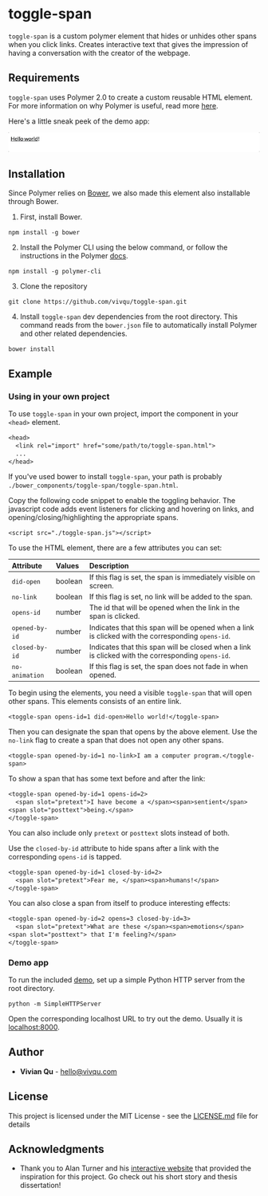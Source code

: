 # toggle-span

`toggle-span` is a custom polymer element that hides or unhides other spans when you click links. Creates interactive
text that gives the impression of having a conversation with the creator of the webpage.

## Requirements

`toggle-span` uses Polymer 2.0 to create a custom reusable HTML element. For more information on why Polymer is useful,
read more [here](https://www.polymer-project.org/about).

Here's a little sneak peek of the demo app:

![Demo of the toggle-span element](https://github.com/vivqu/toggle-span/blob/master/img/demo_gif.gif)

## Installation

Since Polymer relies on [Bower](https://bower.io), we also made this element also installable through Bower.

1. First, install Bower.
```
npm install -g bower
```
2. Install the Polymer CLI using the below command, or follow the instructions in the Polymer [docs](https://www.polymer-project.org/2.0/start/install-2-0).
```
npm install -g polymer-cli
```
3. Clone the repository
```
git clone https://github.com/vivqu/toggle-span.git
```

4. Install `toggle-span` dev dependencies from the root directory. This command reads from the `bower.json`
file to automatically install Polymer and other related dependencies.
```
bower install
```

## Example

### Using in your own project

To use `toggle-span` in your own project, import the component in your `<head>` element.
```
<head>
  <link rel="import" href="some/path/to/toggle-span.html">
  ...
</head>
```
If you've used bower to install `toggle-span`, your path is probably `./bower_components/toggle-span/toggle-span.html`.

Copy the following code snippet to enable the toggling behavior. The javascript code adds event listeners for clicking
and hovering on links, and opening/closing/highlighting the appropriate spans.
```
<script src="./toggle-span.js"></script>
```

To use the HTML element, there are a few attributes you can set:

| Attribute  | Values  | Description  |
|:-----------|:--------|:--------------|
| `did-open` | boolean | If this flag is set, the span is immediately visible on screen. |
| `no-link`     | boolean | If this flag is set, no link will be added to the span. |
| `opens-id` | number | The id that will be opened when the link in the span is clicked. |
| `opened-by-id` | number | Indicates that this span will be opened when a link is clicked with the corresponding `opens-id`. |
| `closed-by-id` | number | Indicates that this span will be closed when a link is clicked with the corresponding `opens-id`. |
| `no-animation` | boolean | If this flag is set, the span does not fade in when opened. |


To begin using the elements, you need a visible `toggle-span` that will open other spans. This elements
consists of an entire link.
```
<toggle-span opens-id=1 did-open>Hello world!</toggle-span>
```

Then you can designate the span that opens by the above element. Use the `no-link` flag
to create a span that does not open any other spans.
```
<toggle-span opened-by-id=1 no-link>I am a computer program.</toggle-span>
```

To show a span that has some text before and after the link:
```
<toggle-span opened-by-id=1 opens-id=2>
  <span slot="pretext">I have become a </span><span>sentient</span><span slot="posttext">being.</span>
</toggle-span>
```
You can also include only `pretext` or `posttext` slots instead of both.

Use the `closed-by-id` attribute to hide spans after a link with the corresponding `opens-id` is tapped.
```
<toggle-span opened-by-id=1 closed-by-id=2>
  <span slot="pretext">Fear me, </span><span>humans!</span>
</toggle-span>
```

You can also close a span from itself to produce interesting effects:
```
<toggle-span opened-by-id=2 opens=3 closed-by-id=3>
  <span slot="pretext">What are these </span><span>emotions</span><span slot="posttext"> that I'm feeling?</span>
</toggle-span>
```

### Demo app

To run the included [demo](https://github.com/vivqu/toggle-span/blob/master/index.html), set up a simple
Python HTTP server from the root directory.
```
python -m SimpleHTTPServer
```
Open the corresponding localhost URL to try out the demo. Usually it is [localhost:8000](http://localhost:8000/).

## Author

* **Vivian Qu** - [hello@vivqu.com](https://github.com/PurpleBooth)

## License

This project is licensed under the MIT License - see the [LICENSE.md](LICENSE.md) file for details

## Acknowledgments

* Thank you to Alan Turner and his [interactive website](http://greaterthanorequalto.net/) that provided the inspiration for this project. Go check out his short story and thesis dissertation!
